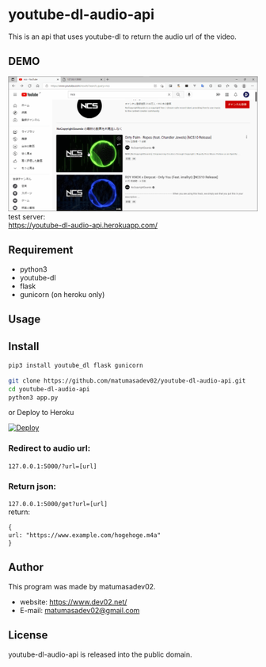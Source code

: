 # youtube-dl-audio-api
 
This is an api that uses youtube-dl to return the audio url of the video.
 
## DEMO

![](./demo.gif)  
test server:  
https://youtube-dl-audio-api.herokuapp.com/
## Requirement

* python3
* youtube-dl
* flask
* gunicorn (on heroku only)

## Usage
 
## Install
```bash
pip3 install youtube_dl flask gunicorn
```
```bash
git clone https://github.com/matumasadev02/youtube-dl-audio-api.git
cd youtube-dl-audio-api
python3 app.py
```
or Deploy to Heroku
 
[![Deploy](https://www.herokucdn.com/deploy/button.svg)](https://heroku.com/deploy)

### Redirect to audio url:  
```127.0.0.1:5000/?url=[url]```  
### Return json:  
```127.0.0.1:5000/get?url=[url]```  
return:
```
{
url: "https://www.example.com/hogehoge.m4a"
}
```
## Author
 
This program was made by matumasadev02.
 
* website: https://www.dev02.net/
* E-mail: matumasadev02@gmail.com
 
## License
youtube-dl-audio-api is released into the public domain.